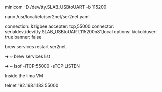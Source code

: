 minicom -D /dev/tty.SLAB_USBtoUART -b 115200


nano /usr/local/etc/ser2net/ser2net.yaml



connection: &zigbee
accepter: tcp,55000
connector: serialdev,/dev/tty.SLAB_USBtoUART,115200n81,local
options:
kickolduser: true
banner: false


brew services restart ser2net



➜  ~ brew services list

➜  ~ lsof -iTCP:55000 -sTCP:LISTEN

Inside the lima VM

telnet 192.168.1.183 55000

